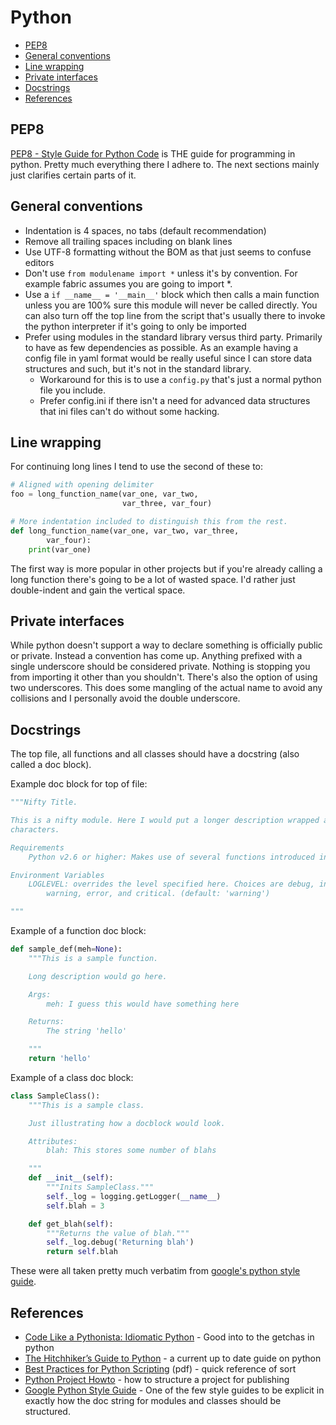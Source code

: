 # Python

- [PEP8](#pep8)
- [General conventions](#general-conventions)
- [Line wrapping](#line-wrapping)
- [Private interfaces](#private-interfaces)
- [Docstrings](#docstrings)
- [References](#references)

## PEP8

[PEP8 - Style Guide for Python Code][PEP8] is THE guide for programming in python.  Pretty much everything there I adhere to.  The next sections mainly just clarifies certain parts of it.

## General conventions

- Indentation is 4 spaces, no tabs (default recommendation)
- Remove all trailing spaces including on blank lines
- Use UTF-8 formatting without the BOM as that just seems to confuse editors
- Don't use `from modulename import *` unless it's by convention. For example fabric assumes you are going to import *.
- Use a `if __name__ = '__main__'` block which then calls a main function unless you are 100% sure this module will never be called directly. You can also turn off the top line from the script that's usually there to invoke the python interpreter if it's going to only be imported
- Prefer using modules in the standard library versus third party.  Primarily to have as few dependencies as possible.  As an example having a config file in yaml format would be really useful since I can store data structures and such, but it's not in the standard library.
    - Workaround for this is to use a `config.py` that's just a normal python file you include.
    - Prefer config.ini if there isn't a need for advanced data structures that ini files can't do without some hacking.

## Line wrapping

For continuing long lines I tend to use the second of these to:

```python
# Aligned with opening delimiter
foo = long_function_name(var_one, var_two,
                         var_three, var_four)

# More indentation included to distinguish this from the rest.
def long_function_name(var_one, var_two, var_three,
        var_four):
    print(var_one)
```

The first way is more popular in other projects but if you're already calling a long function there's going to be a lot of wasted space.  I'd rather just double-indent and gain the vertical space.

## Private interfaces

While python doesn't support a way to declare something is officially public or private. Instead a convention has come up. Anything prefixed with a single underscore should be considered private. Nothing is stopping you from importing it other than you shouldn't.  There's also the option of using two underscores.  This does some mangling of the actual name to avoid any collisions and I personally avoid the double underscore.

## Docstrings

The top file, all functions and all classes should have a docstring (also called a doc block).

Example doc block for top of file:

```python
"""Nifty Title.

This is a nifty module. Here I would put a longer description wrapped at 80
characters.

Requirements
    Python v2.6 or higher: Makes use of several functions introduced in 2.6

Environment Variables
    LOGLEVEL: overrides the level specified here. Choices are debug, info,
        warning, error, and critical. (default: 'warning')

"""
```

Example of a function doc block:

```python
def sample_def(meh=None):
    """This is a sample function.

    Long description would go here.

    Args:
        meh: I guess this would have something here

    Returns:
        The string 'hello'

    """
    return 'hello'
```

Example of a class doc block:

```python
class SampleClass():
    """This is a sample class.

    Just illustrating how a docblock would look.

    Attributes:
        blah: This stores some number of blahs

    """
    def __init__(self):
        """Inits SampleClass."""
        self._log = logging.getLogger(__name__)
        self.blah = 3

    def get_blah(self):
        """Returns the value of blah."""
        self._log.debug('Returning blah')
        return self.blah
```

These were all taken pretty much verbatim from [google's python style guide](http://google-styleguide.googlecode.com/svn/trunk/pyguide.html#Comments).

## References

- [Code Like a Pythonista: Idiomatic Python](http://python.net/~goodger/projects/pycon/2007/idiomatic/handout.html) - Good into to the getchas in python
- [The Hitchhiker’s Guide to Python](http://docs.python-guide.org/en/latest/) - a current up to date guide on python
- [Best Practices for Python Scripting](http://cdn.oreillystatic.com/en/assets/1/event/27/Best%20practices%20for%20_scripting_%20with%20Python%203%20Paper.pdf) (pdf) - quick reference of sort
- [Python Project Howto](http://infinitemonkeycorps.net/docs/pph/) - how to structure a project for publishing
- [Google Python Style Guide](http://google-styleguide.googlecode.com/svn/trunk/pyguide.html) - One of the few style guides to be explicit in exactly how the doc string for modules and classes should be structured.


 [PEP8]: http://www.python.org/dev/peps/pep-0008/ "Style Guide for Python Code"
